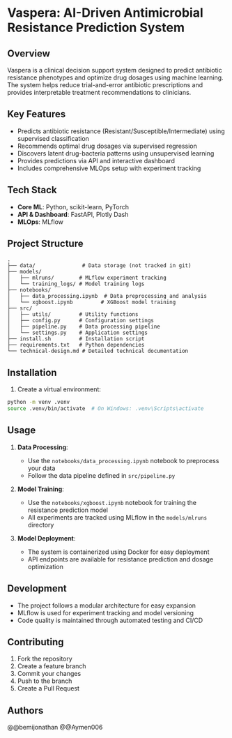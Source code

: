 # Vaspera: AI-Driven Antimicrobial Resistance Prediction System

## Overview
Vaspera is a clinical decision support system designed to predict antibiotic resistance phenotypes and optimize drug dosages using machine learning. The system helps reduce trial-and-error antibiotic prescriptions and provides interpretable treatment recommendations to clinicians.

## Key Features
- Predicts antibiotic resistance (Resistant/Susceptible/Intermediate) using supervised classification
- Recommends optimal drug dosages via supervised regression
- Discovers latent drug-bacteria patterns using unsupervised learning
- Provides predictions via API and interactive dashboard
- Includes comprehensive MLOps setup with experiment tracking

## Tech Stack
- **Core ML**: Python, scikit-learn, PyTorch
- **API & Dashboard**: FastAPI, Plotly Dash
- **MLOps**: MLflow

## Project Structure
```
.
├── data/               # Data storage (not tracked in git)
├── models/            
│   ├── mlruns/        # MLflow experiment tracking
│   └── training_logs/ # Model training logs
├── notebooks/
│   ├── data_processing.ipynb  # Data preprocessing and analysis
│   └── xgboost.ipynb         # XGBoost model training
├── src/
│   ├── utils/         # Utility functions
│   ├── config.py      # Configuration settings
│   ├── pipeline.py    # Data processing pipeline
│   └── settings.py    # Application settings
├── install.sh         # Installation script
├── requirements.txt   # Python dependencies
└── technical-design.md # Detailed technical documentation
```

## Installation
1. Create a virtual environment:
```bash
python -m venv .venv
source .venv/bin/activate  # On Windows: .venv\Scripts\activate
```

## Usage
1. **Data Processing**:
   - Use the `notebooks/data_processing.ipynb` notebook to preprocess your data
   - Follow the data pipeline defined in `src/pipeline.py`

2. **Model Training**:
   - Use the `notebooks/xgboost.ipynb` notebook for training the resistance prediction model
   - All experiments are tracked using MLflow in the `models/mlruns` directory

3. **Model Deployment**:
   - The system is containerized using Docker for easy deployment
   - API endpoints are available for resistance prediction and dosage optimization

## Development
- The project follows a modular architecture for easy expansion
- MLflow is used for experiment tracking and model versioning
- Code quality is maintained through automated testing and CI/CD

## Contributing
1. Fork the repository
2. Create a feature branch
3. Commit your changes
4. Push to the branch
5. Create a Pull Request


## Authors
@@bemijonathan @@Aymen006
